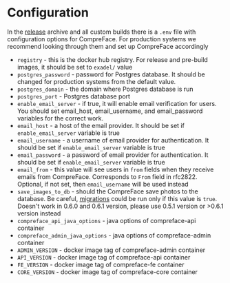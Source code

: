 # Configuration

In the [release](https://github.com/exadel-inc/CompreFace/releases) archive and all custom builds there is a `.env` file with 
configuration options for CompreFace. For production systems 
we recommend looking through them and set up CompreFace accordingly

* `registry` - this is the docker hub registry. For release and pre-build images, it should be set to `exadel/` value
* `postgres_password` - password for Postgres database. It should be changed for production systems from the default value.
* `postgres_domain` - the domain where Postgres database is run
* `postgres_port` - Postgres database port
* `enable_email_server` - if true, it will enable email verification for users. You should set email_host, email_username, and email_password variables for the correct work.
* `email_host` - a host of the email provider. It should be set if `enable_email_server` variable is true
* `email_username` - a username of email provider for authentication. It should be set if `enable_email_server` variable is true
* `email_password` - a password of email provider for authentication. It should be set if `enable_email_server` variable is true
* `email_from` - this value will see users in `from` fields when they receive emails from CompreFace. Corresponds to `From` field in rfc2822. Optional, if not set, then `email_username` will be used instead
* `save_images_to_db` - should the CompreFace save photos to the database. Be careful, [migrations](Face-data-migration.md) could be run only if this value is `true`. Doesn't work in 0.6.0 and 0.6.1 version, please use 0.5.1 version or >0.6.1 version instead
* `compreface_api_java_options` - java options of compreface-api container
* `compreface_admin_java_options` - java options of compreface-admin container
* `ADMIN_VERSION` - docker image tag of compreface-admin container
* `API_VERSION` - docker image tag of compreface-api container
* `FE_VERSION` - docker image tag of compreface-fe container
* `CORE_VERSION` - docker image tag of compreface-core container

